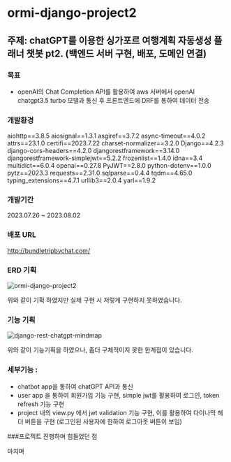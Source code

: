 # ormi-django-project2

## 주제: chatGPT를 이용한 싱가포르 여행계획 자동생성 플래너 챗봇 pt2. (백엔드 서버 구현, 배포, 도메인 연결)

### 목표
- openAI의 Chat Completion API를 활용하여 aws 서버에서 openAI chatgpt3.5 turbo 모델과 통신 후 프론트엔드에 DRF를 통하여 데이터 전송

### 개발환경
aiohttp==3.8.5
aiosignal==1.3.1
asgiref==3.7.2
async-timeout==4.0.2
attrs==23.1.0
certifi==2023.7.22
charset-normalizer==3.2.0
Django==4.2.3
django-cors-headers==4.2.0
djangorestframework==3.14.0
djangorestframework-simplejwt==5.2.2
frozenlist==1.4.0
idna==3.4
multidict==6.0.4
openai==0.27.8
PyJWT==2.8.0
python-dotenv==1.0.0
pytz==2023.3
requests==2.31.0
sqlparse==0.4.4
tqdm==4.65.0
typing_extensions==4.7.1
urllib3==2.0.4
yarl==1.9.2

### 개발기간
2023.07.26 ~ 2023.08.02

### 배포 URL
http://bundletripbychat.com/

### ERD 기획
![ormi-django-project2](https://github.com/sunse-kwon/ormi-django-project2/assets/94329884/26a4dad7-a963-48b0-b07a-a05392a25204)

위와 같이 기획 하였지만 실제 구현 시 저렇게 구현하지 못하였습니다. 

### 기능 기획
![django-rest-chatgpt-mindmap](https://github.com/sunse-kwon/ormi-django-project2/assets/94329884/fbfaf79e-45d9-4a63-ba19-d2d4b1ea6445)

위와 같이 기능기획을 하였으나, 좀더 구체적이지 못한 한계점이 있습니다. 

### 세부기능 :
- chatbot app을 통하여 chatGPT API과 통신
- user app 을 통하여 회원가입 기능 구현, simple jwt를 활용하여  로그인, token refresh 기능 구현
- project 내의 view.py 에서 jwt validation 기능 구현, 이를 활용하여 다이나믹 헤더 버튼을 구현 (로그인된 사용자에 한하여 로그아웃 버튼이 보임)
  

###프로젝트 진행하며 힘들었던 점

마치며 
